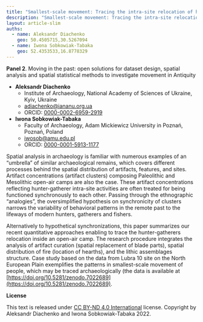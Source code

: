 ```yaml
---
title: "Smallest-scale movement: Tracing the intra-site relocation of hunter-gatherers"
description: "Smallest-scale movement: Tracing the intra-site relocation of hunter-gatherers"
layout: article-slim
auths:
  - name: Aleksandr Diachenko
    geo: 50.4505715,30.5267094
  - name: Iwona Sobkowiak-Tabaka
    geo: 52.4353533,16.8778329
---
```



**Panel 2**. Moving in the past: open solutions for dataset design, spatial analysis and spatial statistical methods to investigate movement in Antiquity

- **Aleksandr Diachenko**
  - Institute of Archaeology, National Academy of Sciences of Ukraine, Kyiv, Ukraine
  - [adiachenko@iananu.org.ua](mailto:adiachenko@iananu.org.ua)
  - ORCID: [0000-0002-6959-2919](https://orcid.org/0000-0002-6959-2919)
- **Iwona Sobkowiak-Tabaka**
  - Faculty of Archaeology, Adam Mickiewicz University in Poznań, Poznań, Poland
  - [iwosob@amu.edu.pl](mailto:iwosob@amu.edu.pl)
  - ORCID: [0000-0001-5913-1177](https://orcid.org/0000-0001-5913-1177)

Spatial analysis in archaeology is familiar with numerous examples of an “umbrella” of similar archaeological remains, which covers different processes behind the spatial distribution of artifacts, features, and sites. Artifact concentrations (artifact clusters) composing Paleolithic and Mesolithic open-air camps are also the case. These artifact concentrations reflecting hunter-gatherer intra-site activities are often treated for being functioned synchronously to each other. Passing through the ethnographic “analogies”, the oversimplified hypothesis on synchronicity of clusters narrows the variability of behavioral patterns in the remote past to the lifeways of modern hunters, gatherers and fishers. 

Alternatively to hypothetical synchronizations, this paper summarizes our recent quantitative approaches enabling to trace the hunter-gatherers relocation inside an open-air camp. The research procedure integrates the analysis of artifact curation (spatial replacement of blade parts), spatial distribution of fire (location of hearths), and the lithic assemblages structure. Case study based on the data from Lubra 10 site on the North European Plain exemplifies the patterns in smallest-scale movement of people, which may be traced archaeologically (the data is available at [https://doi.org/10.5281/zenodo.7022689](https://doi.org/10.5281/zenodo.7022689).


**License**

This text is released under [CC BY-ND 4.0 International](https://creativecommons.org/licenses/by-nd/4.0/) license. Copyright by Aleksandr Diachenko and Iwona Sobkowiak-Tabaka 2022.
